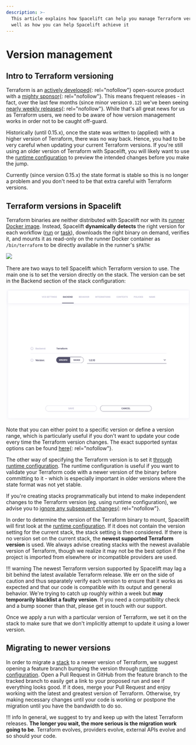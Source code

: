 ```yaml
---
description: >-
  This article explains how Spacelift can help you manage Terraform versions, as
  well as how you can help Spacelift achieve it
---
```


# Version management

## Intro to Terraform versioning

Terraform is an [actively developed](https://github.com/hashicorp/terraform/pulse){: rel="nofollow"} open-source product with a [mighty sponsor](https://www.hashicorp.com/){: rel="nofollow"}. This means frequent releases - in fact, over the last few months (since minor version `0.12`) we've been seeing [nearly weekly releases](https://github.com/hashicorp/terraform/releases){: rel="nofollow"}. While that's all great news for us as Terraform users, we need to be aware of how version management works in order not to be caught off-guard.

Historically (until 0.15.x), once the state was written to (applied) with a higher version of Terraform, there was no way back. Hence, you had to be very careful when updating your current Terraform versions. If you're still using an older version of Terraform with Spacelift, you will likely want to use the [runtime configuration](../../concepts/configuration/runtime-configuration/README.md#terraform_version-setting) to preview the intended changes before you make the jump.

Currently (since version 0.15.x) the state format is stable so this is no longer a problem and you don't need to be that extra careful with Terraform versions.

## Terraform versions in Spacelift

Terraform binaries are neither distributed with Spacelift nor with its [runner Docker image](../../integrations/docker.md). Instead, Spacelift **dynamically detects** the right version for each workflow ([run](../../concepts/run/README.md) or [task](../../concepts/run/task.md)), downloads the right binary on demand, verifies it, and mounts it as read-only on the runner Docker container as `/bin/terraform` to be directly available in the runner's `$PATH`:

![](../../assets/screenshots/01DTSRW825FHT2ZGC4TJR3Y3NM_·_End-to-end_testing.png)

There are two ways to tell Spacelift which Terraform version to use. The main one is to set the version directly on the stack. The version can be set in the Backend section of the stack configuration:

![](../../assets/screenshots/specific_version.png)

Note that you can either point to a specific version or define a version range, which is particularly useful if you don't want to update your code every time the Terraform version changes. The exact supported syntax options can be found [here](https://github.com/blang/semver#ranges){: rel="nofollow"}.

The other way of specifying the Terraform version is to set it [through runtime configuration](../../concepts/configuration/runtime-configuration/README.md). The runtime configuration is useful if you want to validate your Terraform code with a newer version of the binary before committing to it - which is especially important in older versions where the state format was not yet stable.

If you're creating stacks programmatically but intend to make independent changes to the Terraform version (eg. using runtime configuration), we advise you to [ignore any subsequent changes](https://www.terraform.io/docs/configuration/resources.html#ignore_changes){: rel="nofollow"}.

In order to determine the version of the Terraform binary to mount, Spacelift will first look at the [runtime configuration](../../concepts/configuration/runtime-configuration/README.md#terraform_version-setting). If it does not contain the version setting for the current stack, the stack setting is then considered. If there is no version set on the current stack, the **newest supported Terraform version** is used. We always advise creating stacks with the newest available version of Terraform, though we realize it may not be the best option if the project is imported from elsewhere or incompatible providers are used.

!!! warning
    The newest Terraform version supported by Spacelift may lag a bit behind the latest available Terraform release. We err on the side of caution and thus separately verify each version to ensure that it works as expected and that our code is compatible with its output and general behavior. We're trying to catch up roughly within a week but **may temporarily blacklist a faulty version**. If you need a compatibility check and a bump sooner than that, please get in touch with our support.

Once we apply a run with a particular version of Terraform, we set it on the stack to make sure that we don't implicitly attempt to update it using a lower version.

## Migrating to newer versions

In order to migrate a [stack](../../concepts/stack/README.md) to a newer version of Terraform, we suggest opening a feature branch bumping the version through [runtime configuration](../../concepts/configuration/runtime-configuration/README.md#terraform_version-setting). Open a Pull Request in GitHub from the feature branch to the tracked branch to easily get a link to your proposed run and see if everything looks good. If it does, merge your Pull Request and enjoy working with the latest and greatest version of Terraform. Otherwise, try making necessary changes until your code is working or postpone the migration until you have the bandwidth to do so.

!!! info
    In general, we suggest to try and keep up with the latest Terraform releases. **The longer you wait, the more serious is the migration work going to be**. Terraform evolves, providers evolve, external APIs evolve and so should your code.
